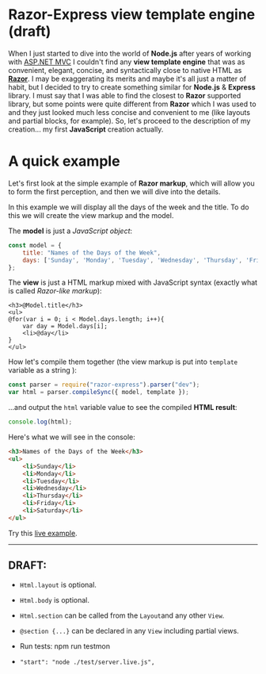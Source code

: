 # Razor-Express view template engine (draft)


When I just started to dive into the world of **Node.js** after years of working with [ASP.NET MVC](https://docs.microsoft.com/en-us/aspnet/core/mvc/overview) I couldn't find any **view template engine** that was as convenient, elegant, concise, and syntactically close to native HTML as [**Razor**](https://docs.microsoft.com/en-us/aspnet/core/mvc/views/layout). I may be exaggerating its merits and maybe it's all just a matter of habit, but I decided to try to create something similar for **Node.js** & **Express** library. I must say that I was able to find the closest to **Razor** supported library, but some points were quite different from **Razor** which I was used to and they just looked much less concise and convenient to me (like layouts and partial blocks, for example). So, let's proceed to the description of my creation... my first **JavaScript** creation actually.

A quick example
===
Let's first look at the simple example of **Razor markup**, which will allow you to form the first perception, and then we will dive into the details.

In this example we will display all the days of the week and the title. To do this we will create the view markup and the model. 

The **model** is just a *JavaScript object*:

```js
const model = {
    title: "Names of the Days of the Week",
    days: ['Sunday', 'Monday', 'Tuesday', 'Wednesday', 'Thursday', 'Friday', 'Saturday']
};
```
The **view** is just a HTML markup mixed with JavaScript syntax (exactly what is called *Razor-like markup*):
```HTML+Razor
<h3>@Model.title</h3>
<ul>
@for(var i = 0; i < Model.days.length; i++){
    var day = Model.days[i];
    <li>@day</li>
}
</ul>
```
How let's compile them together (the view markup is put into `template` variable as a string ):
```js
const parser = require("razor-express").parser("dev");
var html = parser.compileSync({ model, template });
```
...and output the `html` variable value to see the compiled **HTML result**:
```js
console.log(html);
```
Here's what we will see in the console:
```html
<h3>Names of the Days of the Week</h3>
<ul>
    <li>Sunday</li>
    <li>Monday</li>
    <li>Tuesday</li>
    <li>Wednesday</li>
    <li>Thursday</li>
    <li>Friday</li>
    <li>Saturday</li>
</ul>
```
Try this [live example](https://runkit.com/develax/5bf574e98b71430012d4e641).

----------------------
DRAFT:
----------------------
* `Html.layout` is optional.
* `Html.body` is optional.
* `Html.section` can be called from the `Layout`and any other `View`.
* `@section {...}` can be declared in any `View` including partial views.

* Run tests: npm run testmon
*     "start": "node ./test/server.live.js",
